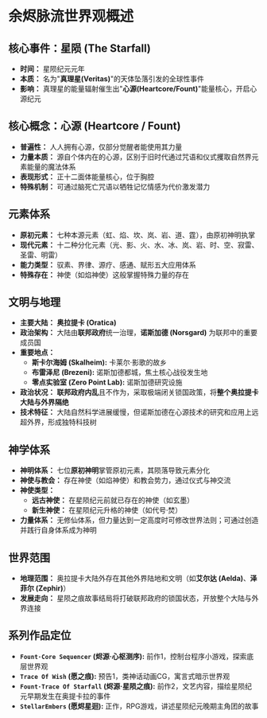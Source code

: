 # 余烬脉流世界观概述

## 核心事件：星陨 (The Starfall)

-   **时间：** 星陨纪元元年
-   **本质：** 名为"**真理星(Veritas)**"的天体坠落引发的全球性事件
-   **影响：** 真理星的能量辐射催生出"**心源(Heartcore/Fount)**"能量核心，开启心源纪元

## 核心概念：心源 (Heartcore / Fount)

-   **普遍性：** 人人拥有心源，仅部分觉醒者能使用其力量
-   **力量本质：** 源自个体内在的心源，区别于旧时代通过咒语和仪式攫取自然界元素能量的魔法体系
-   **表现形式：** 正十二面体能量核心，位于胸腔
-   **特殊机制：** 可通过脑死亡咒语以牺牲记忆情感为代价激发潜力

## 元素体系

-   **原初元素：** 七种本源元素（虹、焰、坎、岚、岩、道、霆），由原初神明执掌
-   **现代元素：** 十二种分化元素（光、影、火、水、冰、岚、岩、时、空、寂雷、圣雷、明雷）
-   **能力类型：** 驭素、界律、源疗、感通、赋形五大应用体系
-   **特殊存在：** 神使（如焰神使）这般掌握特殊力量的存在

## 文明与地理

-   **主要大陆：** **奥拉提卡 (Oratica)**
-   **政治架构：** 大陆由**联邦政府**统一治理，**诺斯加德 (Norsgard)** 为联邦中的重要成员国
-   **重要地点：**
    -   **斯卡尔海姆 (Skalheim):** 卡莱尔·影歌的故乡
    -   **布雷泽尼 (Brezeni):** 诺斯加德都城，焦土核心战役发生地
    -   **零点实验室 (Zero Point Lab):** 诺斯加德研究设施
-   **政治状况：** **联邦政府内乱**且不作为，采取极端闭关锁国政策，将**整个奥拉提卡大陆与外界隔绝**
-   **技术特征：** 大陆自然科学进展缓慢，但诺斯加德在心源技术的研究和应用上远超外界，形成独特科技树

## 神学体系

-   **神明体系：** 七位**原初神明**掌管原初元素，其陨落导致元素分化
-   **神使与教会：** 存在神使（如焰神使）和教会势力，通过仪式与神交流
-   **神使类型：**
    -   **远古神使：** 在星陨纪元前就已存在的神使（如玄墨）
    -   **新生神使：** 在星陨纪元升格的神使（如代号·焚）
-   **力量体系：** 无修仙体系，但力量达到一定高度时可修改世界法则；可通过创造并践行自身体系成为神明

## 世界范围

-   **地理范围：** 奥拉提卡大陆外存在其他外界陆地和文明（如**艾尔达 (Aelda)**、**泽菲尔 (Zephir)**）
-   **发展走向：** 星陨之痕故事结局将打破联邦政府的锁国状态，开放整个大陆与外界连接

## 系列作品定位

-   **`Fount·Core Sequencer` (烬源·心枢测序):** 前作1，控制台程序小游戏，探索底层世界观
-   **`Trace Of Wish` (愿之痕):** 预告1，类神话动画CG，寓言式暗示世界观
-   **`Fount·Trace Of Starfall` (烬源·星陨之痕):** 前作2，文艺内容，描绘星陨纪元早期发生在奥提卡拉的事件
-   **`StellarEmbers` (愿烬星迴):** 正作，RPG游戏，讲述星陨纪元晚期主角团的故事